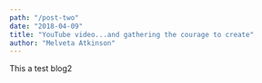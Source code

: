 ```yaml
---
path: "/post-two"
date: "2018-04-09"
title: "YouTube video...and gathering the courage to create"
author: "Melveta Atkinson"
---
```


This a test blog2